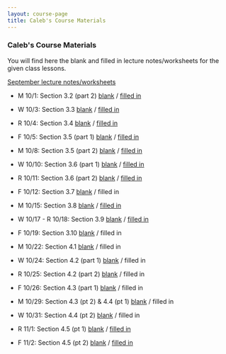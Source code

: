 ```yaml
---
layout: course-page
title: Caleb's Course Materials
---
```


### Caleb's Course Materials

You will find here the blank and filled in lecture notes/worksheets for the given class lessons.


[September lecture notes/worksheets](cmf02s)

* M 10/1: Section 3.2 (part 2) [blank](assets/caleb/ch3/3-2-part2_blank.pdf)  /  [filled in](assets/caleb/ch3/3-2-part2_comp.pdf)
* W 10/3: Section 3.3 [blank](assets/caleb/ch3/3-3_blank.pdf)  /  [filled in](assets/caleb/ch3/3-3_comp.pdf)
* R 10/4: Section 3.4 [blank](assets/caleb/ch3/3-4_blank.pdf)  /  [filled in](assets/caleb/ch3/3-4_comp.pdf)
* F 10/5: Section 3.5 (part 1) [blank](assets/caleb/ch3/3-5-part1_blank.pdf)  /  [filled in](assets/caleb/ch3/3-5-part1_comp.pdf)

* M 10/8: Section 3.5 (part 2) [blank](assets/caleb/ch3/3-5-part2_blank.pdf)  /  [filled in](assets/caleb/ch3/3-5-part2_comp.pdf)
* W 10/10: Section 3.6 (part 1) [blank](assets/caleb/ch3/3-6-part1_blank.pdf)  /  [filled in](assets/caleb/ch3/3-6-part1_comp.pdf)
* R 10/11: Section 3.6 (part 2) [blank](assets/caleb/ch3/3-6-part2_blank.pdf)  /  [filled in](assets/caleb/ch3/3-6-part2_comp.pdf)
* F 10/12: Section 3.7 [blank](assets/caleb/ch3/3-7_blank.pdf)  /  filled in

* M 10/15: Section 3.8 [blank](assets/caleb/ch3/3-8_blank.pdf)  /  [filled in](assets/caleb/ch3/3-8_comp.pdf)
* W 10/17 - R 10/18: Section 3.9 [blank](assets/caleb/ch3/3-9_blank.pdf)  /  [filled in](assets/caleb/ch3/3-9_comp.pdf)
* F 10/19: Section 3.10 [blank](assets/caleb/ch3/3-10_blank.pdf)  /  filled in

* M 10/22: Section 4.1 [blank](assets/caleb/ch4/4-1_blank.pdf)  /  filled in
* W 10/24: Section 4.2 (part 1) [blank](assets/caleb/ch4/4-2-part1_blank.pdf)  /  filled in
* R 10/25: Section 4.2 (part 2) [blank](assets/caleb/ch4/4-2-part2_blank.pdf)  /  filled in
* F 10/26: Section 4.3 (part 1) [blank](assets/caleb/ch4/4-3-part1_blank.pdf)  /  filled in

* M 10/29: Section 4.3 (pt 2) & 4.4 (pt 1) [blank](assets/caleb/ch4/4-3-part2_4-4-part1_blank.pdf)  /  filled in
* W 10/31: Section 4.4 (pt 2) [blank](assets/caleb/ch4/4-4-part2_blank.pdf)  /  filled in
* R 11/1: Section 4.5 (pt 1) [blank](assets/caleb/ch4/4-5-part1_blank.pdf)  /  [filled in](assets/caleb/ch4/4-5-part1_comp.pdf)
* F 11/2: Section 4.5 (pt 2) [blank](assets/caleb/ch4/4-5-part2_blank.pdf)  /  [filled in](assets/caleb/ch4/4-5-part2_comp.pdf)
